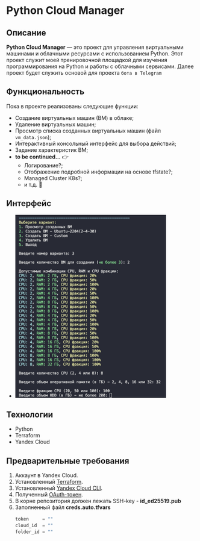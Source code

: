 # Python Cloud Manager

## Описание

**Python Cloud Manager** — это проект для управления виртуальными машинами и облачными ресурсами с использованием Python. Этот проект служит моей тренировочной площадкой для изучения программирования на Python и работы с облачными сервисами.
Далее проект будет служить основой для проекта `бота в Telegram` 

## Функциональность

Пока в проекте реализованы следующие функции:
- Создание виртуальных машин (ВМ) в облаке;
- Удаление виртуальных машин;
- Просмотр списка созданных виртуальных машин (файл `vm_data.json`);
- Интерактивный консольный интерфейс для выбора действий;
- Задание характеристик ВМ;
- **to be continued...** 👉
    - Логирование?;
    - Отображение подробной информации на основе tfstate?;
    - Managed Cluster K8s?;
    - и т.д. 🤫

## Интерфейс

- <img src="./pics/img1.png" alt="interface" title="screen" width="400"/>

## Технологии

- Python
- Terraform
- Yandex Cloud

## Предварительные требования
1. Аккаунт в Yandex Cloud.
2. Установленный [Terraform](https://yandex.cloud/ru/docs/tutorials/infrastructure-management/terraform-quickstart).
3. Установленный [Yandex Cloud CLI](https://cloud.yandex.ru/docs/cli/quickstart).
4. Полученный [OAuth-токен](https://yandex.cloud/ru/docs/iam/concepts/authorization/oauth-token).
5. В корне репозитория должен лежать SSH-key - **id_ed25519.pub**
6. Заполненный файл **creds.auto.tfvars**
    ```terraform
    token     = ""
    cloud_id  = ""
    folder_id = ""
    ```